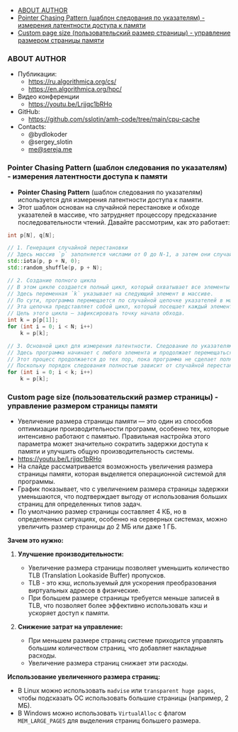 - [ABOUT AUTHOR](#about-author)
- [Pointer Chasing Pattern (шаблон следования по указателям) - измерения латентности доступа к памяти](#pointer-chasing-pattern-шаблон-следования-по-указателям---измерения-латентности-доступа-к-памяти)
- [Custom page size (пользовательский размер страницы) - управление размером страницы памяти](#custom-page-size-пользовательский-размер-страницы---управление-размером-страницы-памяти)

### ABOUT AUTHOR

- Публикации:
  - https://ru.algorithmica.org/cs/
  - https://en.algorithmica.org/hpc/
- Видео конференции
  - https://youtu.be/Lrjjqc1bRHo
- GitHub:
  - https://github.com/sslotin/amh-code/tree/main/cpu-cache
- Contacts:
  - @bydlokoder
  - @sergey_slotin
  - me@sereja.me

### Pointer Chasing Pattern (шаблон следования по указателям) - измерения латентности доступа к памяти

- **Pointer Chasing Pattern** (шаблон следования по указателям) используется для измерения латентности доступа к памяти.
- Этот шаблон основан на случайной перестановке и обходе указателей в массиве, что затрудняет процессору предсказание последовательности чтений. Давайте рассмотрим, как это работает:

```cpp
int p[N], q[N];

// 1. Генерация случайной перестановки
// Здесь массив `p` заполняется числами от 0 до N-1, а затем они случайным образом перемешиваются. Это создает случайную перестановку элементов массива `p`.
std::iota(p, p + N, 0);
std::random_shuffle(p, p + N);

// 2. Создание полного цикла
// В этом цикле создается полный цикл, который охватывает все элементы массива `p`.
// Здесь переменная `k` указывает на следующий элемент в массиве.
// По сути, программа перемещается по случайной цепочке указателей в массиве.
// Эта цепочка представляет собой цикл, который посещает каждый элемент ровно один раз.
// Цель этого цикла — зафиксировать точку начала обхода.
int k = p[p[1]];
for (int i = 0; i < N; i++)
    k = p[k];

// 3. Основной цикл для измерения латентности. Cледование по указателям
// Здесь программа начинает с любого элемента и продолжает перемещаться по массиву, следуя указателям (индексам).
// Этот процесс продолжается до тех пор, пока программа не сделает полный оборот по массиву.
// Поскольку порядок следования полностью зависит от случайной перестановки, процессору трудно предсказать последовательность чтений, что делает измерение латентности более точным.
for (int i = 0; i < k; i++)
    k = p[k];
```

### Custom page size (пользовательский размер страницы) - управление размером страницы памяти

- Увеличение размера страницы памяти — это один из способов оптимизации производительности программ, особенно тех, которые интенсивно работают с памятью. Правильная настройка этого параметра может значительно сократить задержки доступа к памяти и улучшить общую производительность системы.
- https://youtu.be/Lrjjqc1bRHo
- На слайде рассматривается возможность увеличения размера страницы памяти, которая выделяется операционной системой для программы.
- График показывает, что с увеличением размера страницы задержки уменьшаются, что подтверждает выгоду от использования больших страниц для определенных типов задач.
- По умолчанию размер страницы составляет 4 КБ, но в определенных ситуациях, особенно на серверных системах, можно увеличить размер страницы до 2 МБ или даже 1 ГБ.

**Зачем это нужно:**

1. **Улучшение производительности:**
   - Увеличение размера страницы позволяет уменьшить количество TLB (Translation Lookaside Buffer) пропусков.
   - TLB - это кэш, используемый для ускорения преобразования виртуальных адресов в физические.
   - При большем размере страницы требуется меньше записей в TLB, что позволяет более эффективно использовать кэш и ускоряет доступ к памяти.

2. **Снижение затрат на управление:**
   - При меньшем размере страниц системе приходится управлять большим количеством страниц, что добавляет накладные расходы.
   - Увеличение размера страниц снижает эти расходы.

**Использование увеличенного размера страниц:**

- В Linux можно использовать `madvise` или `transparent huge pages`, чтобы подсказать ОС использовать большие страницы (например, 2 МБ).
- В Windows можно использовать `VirtualAlloc` с флагом `MEM_LARGE_PAGES` для выделения страниц большего размера.
